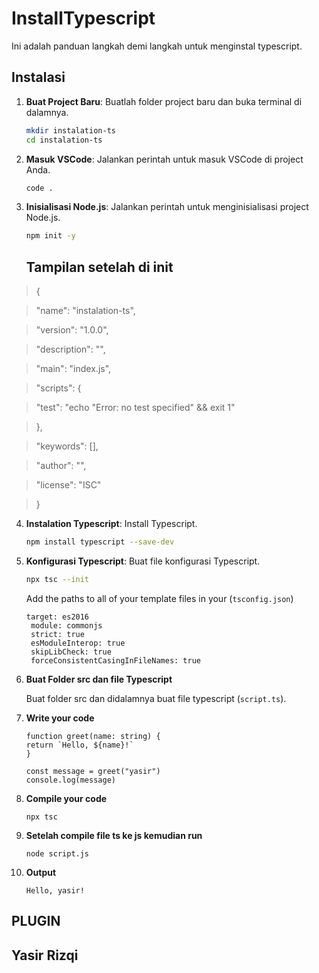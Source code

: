 # InstallTypescript


Ini adalah panduan langkah demi langkah untuk menginstal typescript.

## Instalasi

1. **Buat Project Baru**: Buatlah folder project baru dan buka terminal di dalamnya.
    ```bash
    mkdir instalation-ts
    cd instalation-ts
    ```
2. **Masuk VSCode**: Jalankan perintah untuk masuk VSCode di project Anda.
    ```bash
    code .
    ```
2. **Inisialisasi Node.js**: Jalankan perintah untuk menginisialisasi project Node.js.
    ```bash
    npm init -y
    ```
   ## Tampilan setelah di init
   
  > {
  
  >"name": "instalation-ts",
  
  >"version": "1.0.0",
  
  >"description": "",
  
  >"main": "index.js",
  
  >"scripts": {
  
   > "test": "echo \"Error: no test specified\" && exit 1"
  
  >},
  
  >"keywords": [],
  
  >"author": "",
  
  >"license": "ISC"

> }



4. **Instalation Typescript**: Install Typescript.
    ```bash
    npm install typescript --save-dev
    ```

5. **Konfigurasi Typescript**: Buat file konfigurasi Typescript.
    ```bash
    npx tsc --init
   ```
    Add the paths to all of your template files in your (`tsconfig.json`)
   ```
   target: es2016
    module: commonjs
    strict: true
    esModuleInterop: true
    skipLibCheck: true
    forceConsistentCasingInFileNames: true
    ```


7. **Buat Folder src dan file Typescript**
    
    Buat folder src dan didalamnya buat file typescript (`script.ts`).

8. **Write your code**
    ```
    function greet(name: string) {
    return `Hello, ${name}!`
    }

    const message = greet("yasir")
    console.log(message)
    ```
9. **Compile your code**
    ```
    npx tsc
    ```
10. **Setelah compile file ts ke js kemudian run**
    ```
    node script.js
    ```
11. **Output**
    ```
    Hello, yasir!
    ```

## PLUGIN
## Yasir Rizqi